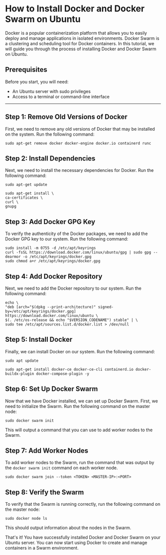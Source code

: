 # How to Install Docker and Docker Swarm on Ubuntu

Docker is a popular containerization platform that allows you to easily deploy and manage applications in isolated environments. Docker Swarm is a clustering and scheduling tool for Docker containers. In this tutorial, we will guide you through the process of installing Docker and Docker Swarm on Ubuntu.

## Prerequisites

Before you start, you will need:

- An Ubuntu server with sudo privileges
- Access to a terminal or command-line interface

---
## Step 1: Remove Old Versions of Docker

First, we need to remove any old versions of Docker that may be installed on the system. Run the following command:



```
sudo apt-get remove docker docker-engine docker.io containerd runc
```

## Step 2: Install Dependencies

Next, we need to install the necessary dependencies for Docker. Run the following command:

```
sudo apt-get update
```
```
sudo apt-get install \
ca-certificates \
curl \
gnupg 
```

## Step 3: Add Docker GPG Key

To verify the authenticity of the Docker packages, we need to add the Docker GPG key to our system. Run the following command:

```
sudo install -m 0755 -d /etc/apt/keyrings 
curl -fsSL https://download.docker.com/linux/ubuntu/gpg | sudo gpg --dearmor -o /etc/apt/keyrings/docker.gpg
sudo chmod a+r /etc/apt/keyrings/docker.gpg
```

## Step 4: Add Docker Repository

Next, we need to add the Docker repository to our system. Run the following command:

```
echo \
"deb [arch="$(dpkg --print-architecture)" signed-by=/etc/apt/keyrings/docker.gpg] https://download.docker.com/linux/ubuntu \
$(. /etc/os-release && echo "$VERSION_CODENAME") stable" | \
sudo tee /etc/apt/sources.list.d/docker.list > /dev/null
```

## Step 5: Install Docker

Finally, we can install Docker on our system. Run the following command:

```
sudo apt update
```

```
sudo apt-get install docker-ce docker-ce-cli containerd.io docker-buildx-plugin docker-compose-plugin -y
```



## Step 6: Set Up Docker Swarm

Now that we have Docker installed, we can set up Docker Swarm. First, we need to initialize the Swarm. Run the following command on the master node:

```
sudo docker swarm init
```

This will output a command that you can use to add worker nodes to the Swarm.

## Step 7: Add Worker Nodes

To add worker nodes to the Swarm, run the command that was output by the `docker swarm init` command on each worker node.
```
sudo docker swarm join --token <TOKEN> <MASTER-IP>:<PORT>
```


## Step 8: Verify the Swarm

To verify that the Swarm is running correctly, run the following command on the master node:

```
sudo docker node ls
```


This should output information about the nodes in the Swarm.

That's it! You have successfully installed Docker and Docker Swarm on your Ubuntu server. You can now start using Docker to create and manage containers in a Swarm environment.




